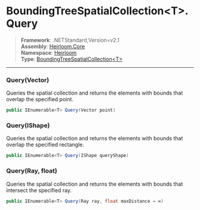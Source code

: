 # BoundingTreeSpatialCollection\<T>.Query

> **Framework**: .NETStandard,Version=v2.1  
> **Assembly**: [Heirloom.Core][0]  
> **Namespace**: [Heirloom][0]  
> **Type**: [BoundingTreeSpatialCollection\<T>][1]

--------------------------------------------------------------------------------

### Query(Vector)

Queries the spatial collection and returns the elements with bounds that overlap the specified point.

```cs
public IEnumerable<T> Query(Vector point)
```

### Query(IShape)

Queries the spatial collection and returns the elements with bounds that overlap the specified rectangle.

```cs
public IEnumerable<T> Query(IShape queryShape)
```

### Query(Ray, float)

Queries the spatial collection and returns the elements with bounds that intersect the specified ray.

```cs
public IEnumerable<T> Query(Ray ray, float maxDistance = ∞)
```

[0]: ../Heirloom.Core.md
[1]: Heirloom.BoundingTreeSpatialCollection[T].md

